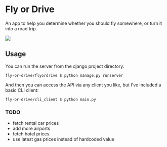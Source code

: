 # Fly or Drive

An app to help you determine whether you should fly somewhere, or turn it into a road trip.

![](media/flyordrive-example.gif)

## Usage
You can run the server from the django project directory:

```shell
fly-or-drive/flyordrive $ python manage.py runserver
```

And then you can access the API via any client you like, but I've included a basic CLI client:

```shell
fly-or-drive/cli_client $ python main.py

```

### TODO
- fetch rental car prices
- add more airports
- fetch hotel prices
- use latest gas prices instead of hardcoded value
